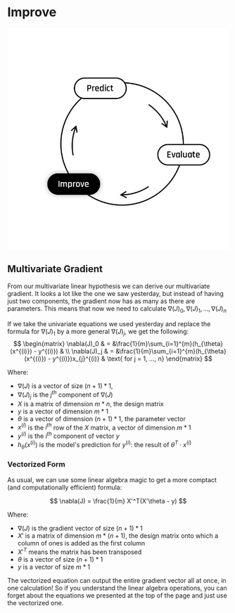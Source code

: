 # Improve 

<img src="../../day00/assets/Improve.png" />  

## Multivariate Gradient

From our multivariate linear hypothesis we can derive our multivariate gradient. It looks a lot like the one we saw yesterday, but instead of having just two components, the gradient now has as many as there are parameters. This means that now we need to calculate $\nabla(J)_0,\nabla(J)_1,\dots,\nabla(J)_n$  

If we take the univariate equations we used yesterday and replace the formula for $\nabla(J)_1$ by a more general $\nabla(J)_j$, we get the following:
$$
\begin{matrix}
\nabla(J)_0 &  = &\frac{1}{m}\sum_{i=1}^{m}(h_{\theta}(x^{(i)}) - y^{(i)}) & \\
\nabla(J)_j & = &\frac{1}{m}\sum_{i=1}^{m}(h_{\theta}(x^{(i)}) - y^{(i)})x_{j}^{(i)} & \text{ for j = 1, ..., n}    
\end{matrix}
$$

Where:  
- $\nabla(J)$ is a vector of size $(n + 1) * 1$,
- $\nabla(J)_j$ is the $j^{th}$ component of $\nabla(J)$
- $X$ is a matrix of dimension $m * n$, the design matrix
- $y$ is a vector of dimension $m * 1$
- $\theta$ is a vector of dimension $(n+1) * 1$, the parameter vector
- $x^{(i)}$ is the $i^{th}$ row of the $X$ matrix, a vector of dimension $m * 1$
- $y^{(i)}$ is the $i^{th}$ component of vector $y$
- $h_{\theta}(x^{(i)})$ is the model's prediction for $y^{(i)}$: the result of  $\theta^T \cdot x^{(i)}$  


### Vectorized Form

As usual, we can use some linear algebra magic to get a more comptact (and computationally efficient) formula: 

$$
\nabla(J) = \frac{1}{m} X'^T(X'\theta - y)
$$  

Where:  
- $\nabla(J)$ is the gradient vector of size $(n + 1) * 1$
- $X'$ is a matrix of dimension $m * (n + 1)$, the design matrix onto which a column of ones is added as the first column
- $X'^T$ means the matrix has been transposed
- $\theta$ is a vector of size $(n + 1) * 1$ 
- $y$ is a vector of size $m * 1$

The vectorized equation can output the entire gradient vector all at once, in one calculation! So if you understand the linear algebra operations, you can forget about the equations we presented at the top of the page and just use the vectorized one.